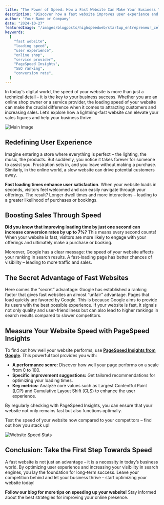 ```yaml
---
title: "The Power of Speed: How a Fast Website Can Make Your Business Thrive"
description: "Discover how a fast website improves user experience and boosts your sales."
author: "Your Name or Company"
date: "2024-10-27"
featuredImage: "/images/blogposts/highspeedweb/startup_entrepreneur_celebrating.jpg"
keywords:
  [
    "fast website",
    "loading speed",
    "user experience",
    "online shop",
    "service provider",
    "PageSpeed Insights",
    "SEO ranking",
    "conversion rate",
  ]
---
```


In today's digital world, the speed of your website is more than just a technical detail – it is the key to your business success. Whether you are an online shop owner or a service provider, the loading speed of your website can make the crucial difference when it comes to attracting customers and increasing sales. Let’s explore how a lightning-fast website can elevate your sales figures and help your business thrive.

![Main Image](/images/blogposts/highspeedweb/startup_entrepreneur_celebrating.jpg)

## Redefining User Experience

Imagine entering a store where everything is perfect – the lighting, the music, the products. But suddenly, you notice it takes forever for someone to assist you. Frustration sets in, and you leave without making a purchase. Similarly, in the online world, a slow website can drive potential customers away.

**Fast loading times enhance user satisfaction.** When your website loads in seconds, visitors feel welcomed and can easily navigate through your offerings. The result? Longer dwell times and more interactions – leading to a greater likelihood of purchases or bookings.

## Boosting Sales Through Speed

**Did you know that improving loading time by just one second can increase conversion rates by up to 7%?** This means every second counts! When your website is fast, visitors are more likely to engage with your offerings and ultimately make a purchase or booking.

Moreover, Google has a clear message: the speed of your website affects your ranking in search results. A fast-loading page has better chances of visibility – leading to more traffic and sales.

## The Secret Advantage of Fast Websites

Here comes the “secret” advantage: Google has established a ranking factor that gives fast websites an almost “unfair” advantage. Pages that load quickly are favored by Google. This is because Google aims to provide its users with the best possible experience. If your website is fast, it signals not only quality and user-friendliness but can also lead to higher rankings in search results compared to slower competitors.

## Measure Your Website Speed with PageSpeed Insights

To find out how well your website performs, use [**PageSpeed Insights from Google**](https://pagespeed.web.dev/). This powerful tool provides you with:

- **A performance score:** Discover how well your page performs on a scale from 0 to 100.
- **Specific improvement suggestions:** Get tailored recommendations for optimizing your loading times.
- **Key metrics:** Analyze core values such as Largest Contentful Paint (LCP) and Cumulative Layout Shift (CLS) to enhance the user experience.

By regularly checking with PageSpeed Insights, you can ensure that your website not only remains fast but also functions optimally.

Test the speed of your website now compared to your competitors – find out how you stack up!

![Website Speed Stats](/images/blogposts/highspeedweb/websitestats.jpg)

## Conclusion: Take the First Step Towards Speed

A fast website is not just an advantage – it is a necessity in today’s business world. By optimizing user experience and increasing your visibility in search engines, you lay the foundation for long-term success. Leave your competition behind and let your business thrive – start optimizing your website today!

**Follow our blog for more tips on speeding up your website!** Stay informed about the best strategies for improving your online presence.
